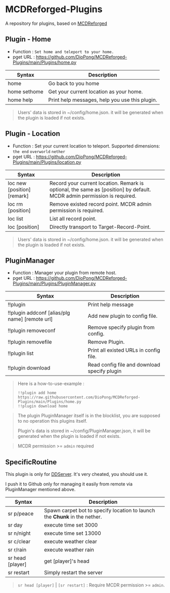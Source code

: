 # MCDReforged-Plugins

A repository for plugins, based on [MCDReforged](https://github.com/Fallen-Breath/MCDReforged)

## Plugin - Home

- Function : `Set home and teleport to your home.`
- pget URL : https://github.com/DioPong/MCDReforged-Plugins/main/Plugins/home.py

| Syntax       | Description                                    |
| ------------ | ---------------------------------------------- |
| home         | Go back to you home                            |
| home sethome | Get your current location as your home.        |
| home help    | Print help messages, help you use this plugin. |

> Users' data is stored in ~/config/home.json. it will be generated when the plugin is loaded if not exists.


## Plugin - Location

- Function : Set your current location to teleport. Supported dimensions: `the end`  `overworld`  `nether`
- pget URL : https://github.com/DioPong/MCDReforged-Plugins/main/Plugins/location.py

| Syntax | Description |
| -------- | -------- |
| loc new [position] [remark] | Record your current location. Remark is optional, the same as [position] by default. MCDR admin permission is required. |
| loc rm [position] | Remove existed record point. MCDR admin permission is required. |
| loc list | List all record point. |
| loc [position] | Directly transport to Target-Record-Point. |

> Users' data is stored in ~/config/home.json. it will be generated when the plugin is loaded if not exists.

## PluginManager

- Function : Manager your plugin from remote host.
- pget URL : https://github.com/DioPong/MCDReforged-Plugins/main/Plugins/PluginManager.py

| Syntax                                         | Description                    |
| ---------------------------------------------- | ------------------------------ |
|!!plugin|Print help message|
| !!plugin addconf [alias/plg name] [remote url] | Add new plugin to config file. |
|!!plugin removeconf|Remove specify plugin from config.|
|!!plugin removefile|Remove Plugin.|
|!!plugin list|Print all existed URLs in config file.|
|!!plugin download|Read config file and download specify plugin|

> Here is a how-to-use-example :
>```Minecraft
> !!plugin add home https://raw.githubusercontent.com/DioPong/MCDReforged-Plugins/main/Plugins/home.py
> !!plugin download home
>```

> The plugin PluginManager itself is in the blocklist, you are supposed to no operation this plugins itself.
>
> Plugin's data is stored in ~/config/PluginManager.json, it will be generated when the plugin is loaded if not exists.

> MCDR permission >= `admin` required

## SpecificRoutine

This plugin is only for [DDServer](https://minecraft.diopong.top/). It's very cheated, you should use it.

I push it to Github only for managing it easily from remote via PluginManager mentioned above.

| Syntax     | Description                                                 |
| ---------- | ------------------------------------------------------------ |
| sr p/peace | Spawn carpet bot to specify location to launch the **Chunk** in the nether. |
|sr day|execute time set 3000|
|sr n/night|execute time set 13000|
|sr c/clear|execute weather clear|
|sr r/rain|execute weather rain|
|sr head [player]|get [player]'s head|
|sr restart|Simply restart the server|

> `sr head [player]` | `[sr restart]` : Require MCDR permission >= `admin`.